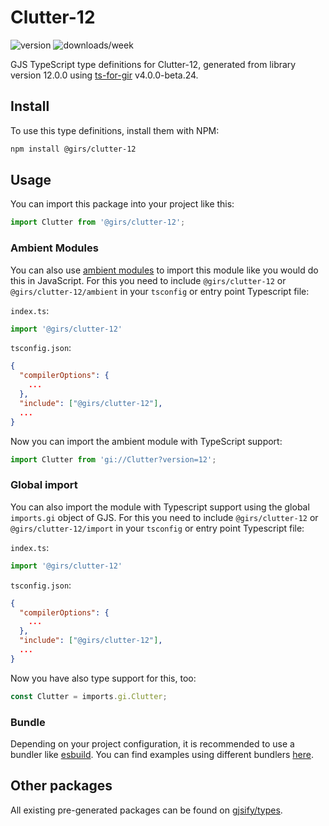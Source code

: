 
# Clutter-12

![version](https://img.shields.io/npm/v/@girs/clutter-12)
![downloads/week](https://img.shields.io/npm/dw/@girs/clutter-12)


GJS TypeScript type definitions for Clutter-12, generated from library version 12.0.0 using [ts-for-gir](https://github.com/gjsify/ts-for-gir) v4.0.0-beta.24.


## Install

To use this type definitions, install them with NPM:
```bash
npm install @girs/clutter-12
```

## Usage

You can import this package into your project like this:
```ts
import Clutter from '@girs/clutter-12';
```

### Ambient Modules

You can also use [ambient modules](https://github.com/gjsify/ts-for-gir/tree/main/packages/cli#ambient-modules) to import this module like you would do this in JavaScript.
For this you need to include `@girs/clutter-12` or `@girs/clutter-12/ambient` in your `tsconfig` or entry point Typescript file:

`index.ts`:
```ts
import '@girs/clutter-12'
```

`tsconfig.json`:
```json
{
  "compilerOptions": {
    ...
  },
  "include": ["@girs/clutter-12"],
  ...
}
```

Now you can import the ambient module with TypeScript support: 

```ts
import Clutter from 'gi://Clutter?version=12';
```

### Global import

You can also import the module with Typescript support using the global `imports.gi` object of GJS.
For this you need to include `@girs/clutter-12` or `@girs/clutter-12/import` in your `tsconfig` or entry point Typescript file:

`index.ts`:
```ts
import '@girs/clutter-12'
```

`tsconfig.json`:
```json
{
  "compilerOptions": {
    ...
  },
  "include": ["@girs/clutter-12"],
  ...
}
```

Now you have also type support for this, too:

```ts
const Clutter = imports.gi.Clutter;
```

### Bundle

Depending on your project configuration, it is recommended to use a bundler like [esbuild](https://esbuild.github.io/). You can find examples using different bundlers [here](https://github.com/gjsify/ts-for-gir/tree/main/examples).

## Other packages

All existing pre-generated packages can be found on [gjsify/types](https://github.com/gjsify/types).


